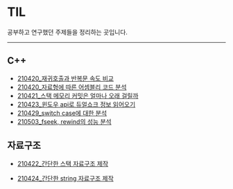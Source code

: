# TIL
공부하고 연구했던 주제들을 정리하는 곳입니다.

--- ---

## C++

* [210420_재귀호출과 반복문 속도 비교](https://github.com/jumax108/TIL/blob/main/C%2B%2B/210420_%EC%9E%AC%EA%B7%80%ED%98%B8%EC%B6%9C%EA%B3%BC%20%EB%B0%98%EB%B3%B5%EB%AC%B8%20%EC%86%8D%EB%8F%84%20%EB%B9%84%EA%B5%90.md)
* [210420_자료형에 따른 어셈블리 코드 분석](https://github.com/jumax108/TIL/blob/main/C%2B%2B/210420_%EC%9E%90%EB%A3%8C%ED%98%95%EC%97%90%20%EB%94%B0%EB%A5%B8%20%EC%96%B4%EC%85%88%EB%B8%94%EB%A6%AC%20%EC%BD%94%EB%93%9C%20%EB%B6%84%EC%84%9D.md)
* [210421_스택 메모리 커밋은 얼마나 오래 걸릴까](https://github.com/jumax108/TIL/blob/main/C%2B%2B/210421_%EC%8A%A4%ED%83%9D%20%EB%A9%94%EB%AA%A8%EB%A6%AC%20%EC%BB%A4%EB%B0%8B%EC%9D%80%20%EC%96%BC%EB%A7%88%EB%82%98%20%EC%98%A4%EB%9E%98%20%EA%B1%B8%EB%A6%B4%EA%B9%8C.md)
* [210423_윈도우 api로 듀얼쇼크 정보 읽어오기](https://github.com/jumax108/TIL/blob/main/C%2B%2B/210423_%EC%9C%88%EB%8F%84%EC%9A%B0%20api%EB%A1%9C%20%EB%93%80%EC%96%BC%EC%87%BC%ED%81%AC%20%EC%A0%95%EB%B3%B4%20%EC%9D%BD%EC%96%B4%EC%98%A4%EA%B8%B0.md)
* [210429_switch case에 대한 분석](https://github.com/jumax108/TIL/blob/main/C%2B%2B/210429_switch%20case%EC%97%90%20%EB%8C%80%ED%95%9C%20%EB%B6%84%EC%84%9D.md)
* [210503_fseek, rewind의 성능 분석](https://github.com/jumax108/TIL/blob/main/C++/210503_fseek,%20rewind%20%EC%84%B1%EB%8A%A5%20%EC%B0%A8%EC%9D%B4%EB%8A%94%20%EC%97%86%EC%9D%84%EA%B9%8C.md)

## 자료구조

* [210422_간단한 스택 자료구조 제작](https://github.com/jumax108/TIL/tree/main/%EC%9E%90%EB%A3%8C%EA%B5%AC%EC%A1%B0/myStack)

* [210424_간단한 string 자료구조 제작](https://github.com/jumax108/TIL/tree/main/%EC%9E%90%EB%A3%8C%EA%B5%AC%EC%A1%B0/myString)

